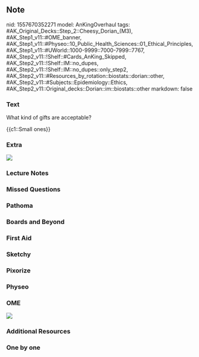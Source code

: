 ## Note
nid: 1557670352271
model: AnKingOverhaul
tags: #AK_Original_Decks::Step_2::Cheesy_Dorian_(M3), #AK_Step1_v11::#OME_banner, #AK_Step1_v11::#Physeo::10_Public_Health_Sciences::01_Ethical_Principles, #AK_Step1_v11::#UWorld::1000-9999::7000-7999::7767, #AK_Step2_v11::!Shelf::#Cards_AnKing_Skipped, #AK_Step2_v11::!Shelf::IM::no_dupes, #AK_Step2_v11::!Shelf::IM::no_dupes::only_step2, #AK_Step2_v11::#Resources_by_rotation::biostats::dorian::other, #AK_Step2_v11::#Subjects::Epidemiology::Ethics, #AK_Step2_v11::Original_decks::Dorian::im::biostats::other
markdown: false

### Text
What kind of gifts are acceptable?
<div>
  {{c1::Small ones}}
</div>

### Extra
<img src="paste-309001422110721.jpg">

### Lecture Notes


### Missed Questions


### Pathoma


### Boards and Beyond


### First Aid


### Sketchy


### Pixorize


### Physeo


### OME
<div class="ome-widget">
  <a href="https://onlinemeded.org?ref=anki"><img src=
  "_OME_AnkiFlashcards_General_3.png"></a>
</div>

### Additional Resources


### One by one

